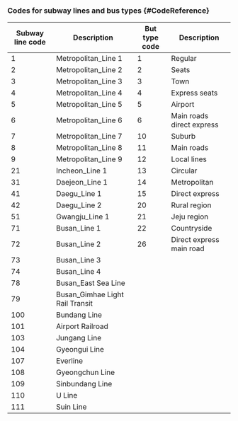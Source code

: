 ### Codes for subway lines and bus types {#CodeReference}

| Subway line code | Description          | But type code   | Description          |
|--------------|---------------|--------------|--------------|
| 1	           | Metropolitan_Line 1     | 1            | Regular          |
| 2            | Metropolitan_Line 2     | 2            | Seats          |
| 3            | Metropolitan_Line 3     | 3            | Town          |
| 4            | Metropolitan_Line 4     | 4            | Express seats       |
| 5            | Metropolitan_Line 5     | 5            | Airport          |
| 6            | Metropolitan_Line 6     | 6            | Main roads direct express       |
| 7            | Metropolitan_Line 7     | 10           | Suburb          |
| 8            | Metropolitan_Line 8     | 11           | Main roads          |
| 9            | Metropolitan_Line 9     | 12           | Local lines          |
| 21           | Incheon_Line 1       | 13           | Circular          |
| 31           | Daejeon_Line 1       | 14           | Metropolitan          |
| 41           | Daegu_Line 1       | 15           | Direct express          |
| 42           | Daegu_Line 2       | 20           | Rural region        |
| 51           | Gwangju_Line 1       | 21           | Jeju region       |
| 71           | Busan_Line 1       | 22           | Countryside          |
| 72           | Busan_Line 2       | 26           | Direct express main road       |
| 73           | Busan_Line 3       |              |              |
| 74           | Busan_Line 4       |              |              |
| 78           | Busan_East Sea Line       |              |              |
| 79           | Busan_Gimhae Light Rail Transit |              |              |
| 100          | Bundang Line           |              |              |
| 101          | Airport Railroad         |              |              |
| 103          | Jungang Line           |              |              |
| 104          | Gyeongui Line           |              |              |
| 107          | Everline         |              |              |
| 108          | Gyeongchun Line           |              |              |
| 109          | Sinbundang Line         |              |              |
| 110          | U Line      |              |              |
| 111          | Suin Line          |              |              |